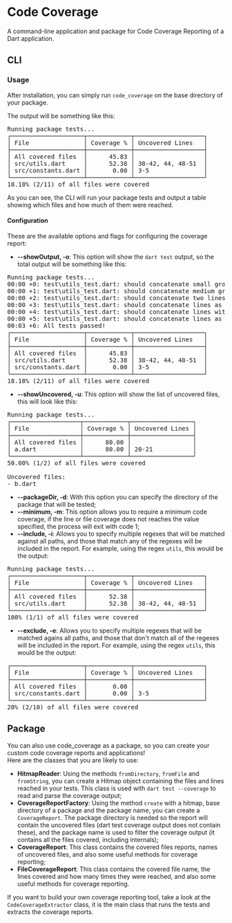 # Code Coverage

A command-line application and package for Code Coverage Reporting of a Dart application.

## CLI

### Usage

After installation, you can simply run `code_coverage` on the base directory of your package. <br>

The output will be something like this:
<pre>
Running package tests...
┌────────────────────┬────────────┬───────────────────┐
│ File               │ Coverage % │ Uncovered Lines   │
├────────────────────┼────────────┼───────────────────┤
│ All covered files  │      45.83 │                   │
│ src/utils.dart     │      52.38 │ 38-42, 44, 48-51  │
│ src/constants.dart │       0.00 │ 3-5               │
└────────────────────┴────────────┴───────────────────┘
18.18% (2/11) of all files were covered
</pre>

As you can see, the CLI will run your package tests and output a table showing which files and how much of them were reached.

#### Configuration

These are the available options and flags for configuring the coverage report:

- **--showOutput, -o**: This option will show the `dart test` output, so the total output will be something like this:
<pre>
Running package tests...
00:00 +0: test\utils_test.dart: should concatenate small group of lines as a range
00:00 +1: test\utils_test.dart: should concatenate medium group of lines as a range
00:00 +2: test\utils_test.dart: should concatenate two lines as separate
00:00 +3: test\utils_test.dart: should concatenate lines as range and separate
00:00 +4: test\utils_test.dart: should concatenate lines with a range followed by another range
00:00 +5: test\utils_test.dart: should concatenate lines as two ranges and two separate
00:03 +6: All tests passed!
┌────────────────────┬────────────┬───────────────────┐
│ File               │ Coverage % │ Uncovered Lines   │
├────────────────────┼────────────┼───────────────────┤
│ All covered files  │      45.83 │                   │
│ src/utils.dart     │      52.38 │ 38-42, 44, 48-51  │
│ src/constants.dart │       0.00 │ 3-5               │
└────────────────────┴────────────┴───────────────────┘
18.18% (2/11) of all files were covered
</pre>
- **--showUncovered, -u**: This option will show the list of uncovered files, this will look like this:
<pre>
Running package tests...
┌───────────────────┬────────────┬─────────────────┐
│ File              │ Coverage % │ Uncovered Lines │
├───────────────────┼────────────┼─────────────────┤
│ All covered files │      80.00 │                 │
│ a.dart            │      80.00 │ 20-21           │
└───────────────────┴────────────┴─────────────────┘
50.00% (1/2) of all files were covered

Uncovered files:
- b.dart
</pre>
- **--packageDir, -d**: With this option you can specify the directory of the package that will be tested;
- **--minimum, -m**: This option allows you to require a minimum code coverage, if the line or file coverage does not reaches the value specified, the process will exit with code 1;
- **--include, -i**: Allows you to specify multiple regexes that will be matched against all paths, and those that match any of the regexes will be included in the report. For example, using the regex `utils`, this would be the output:
<pre>
Running package tests...
┌────────────────────┬────────────┬───────────────────┐
│ File               │ Coverage % │ Uncovered Lines   │
├────────────────────┼────────────┼───────────────────┤
│ All covered files  │      52.38 │                   │
│ src/utils.dart     │      52.38 │ 38-42, 44, 48-51  │
└────────────────────┴────────────┴───────────────────┘
100% (1/1) of all files were covered
</pre>
- **--exclude, -e**: Allows you to specify multiple regexes that will be matched agains all paths, and those that don't match all of the regexes will be included in the report. For example, using the regex `utils`, this would be the output:
<pre>
┌────────────────────┬────────────┬───────────────────┐
│ File               │ Coverage % │ Uncovered Lines   │
├────────────────────┼────────────┼───────────────────┤
│ All covered files  │       0.00 │                   │
│ src/constants.dart │       0.00 │ 3-5               │
└────────────────────┴────────────┴───────────────────┘
20% (2/10) of all files were covered
</pre>

## Package

You can also use code_coverage as a package, so you can create your custom code coverage reports and applications!<br>
Here are the classes that you are likely to use:
- **HitmapReader**: Using the methods `fromDirectory`, `fromFile` and `fromString`, you can create a Hitmap object containing the files and lines reached in your tests. This class is used with `dart test --coverage` to read and parse the coverage output;
- **CoverageReportFactory**: Using the method `create` with a hitmap, base directory of a package and the package name, you can create a `CoverageReport`. The package directory is needed so the report will contain the uncovered files (dart test coverage output does not contain these), and the package name is used to filter the coverage output (it contains all the files covered, including internals);
- **CoverageReport**: This class contains the covered files reports, names of uncovered files, and also some useful methods for coverage reporting;
- **FileCoverageReport**: This class contains the covered file name, the lines covered and how many times they were reached, and also some useful methods for coverage reporting.

If you want to build your own coverage reporting tool, take a look at the `CodeCoverageExtractor` class, it is the main class that runs the tests and extracts the coverage reports.